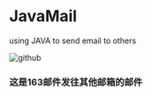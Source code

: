 JavaMail
========

using JAVA to send email to others

![github](http://github.com/hanmin998/GitHub/JavaMail/JavaMail/a.jpg)


### 这是163邮件发往其他邮箱的邮件

